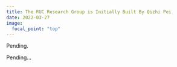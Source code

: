 ```yaml
---
title: The RUC Research Group is Initially Built By Qizhi Pei
date: 2022-03-27
image:
  focal_point: "top"
---
```


Pending.

<!--more-->

Pending...
